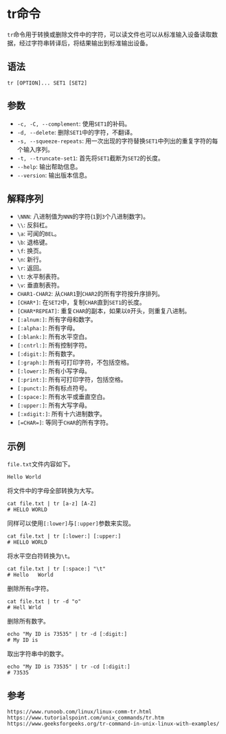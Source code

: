 # tr命令
`tr`命令用于转换或删除文件中的字符，可以读文件也可以从标准输入设备读取数据，经过字符串转译后，将结果输出到标准输出设备。

## 语法

```shell
tr [OPTION]... SET1 [SET2]
```

## 参数
* `-c, -C, --complement`: 使用`SET1`的补码。
* `-d, --delete`: 删除`SET1`中的字符，不翻译。
* `-s, --squeeze-repeats`: 用一次出现的字符替换`SET1`中列出的重复字符的每个输入序列。
* `-t, --truncate-set1`: 首先将`SET1`截断为`SET2`的长度。
* `--help`: 输出帮助信息。
* `--version`: 输出版本信息。


## 解释序列
* `\NNN`: 八进制值为`NNN`的字符(`1`到`3`个八进制数字)。
* `\\`: 反斜杠。
* `\a`: 可闻的`BEL`。
* `\b`: 退格键。
* `\f`: 换页。
* `\n`: 新行。
* `\r`: 返回。
* `\t`: 水平制表符。
* `\v`: 垂直制表符。
* `CHAR1-CHAR2`: 从`CHAR1`到`CHAR2`的所有字符按升序排列。
* `[CHAR*]`: 在`SET2`中，复制`CHAR`直到`SET1`的长度。
* `[CHAR*REPEAT]`: 重复`CHAR`的副本，如果以`0`开头，则重复八进制。
* `[:alnum:]`: 所有字母和数字。
* `[:alpha:]`: 所有字母。
* `[:blank:]`: 所有水平空白。
* `[:cntrl:]`: 所有控制字符。
* `[:digit:]`: 所有数字。
* `[:graph:]`: 所有可打印字符，不包括空格。
* `[:lower:]`: 所有小写字母。
* `[:print:]`: 所有可打印字符，包括空格。
* `[:punct:]`: 所有标点符号。
* `[:space:]`: 所有水平或垂直空白。
* `[:upper:]`: 所有大写字母。
* `[:xdigit:]`: 所有十六进制数字。
* `[=CHAR=]`: 等同于`CHAR`的所有字符。

## 示例

`file.txt`文件内容如下。

```
Hello World
```

将文件中的字母全部转换为大写。

```shell
cat file.txt | tr [a-z] [A-Z]
# HELLO WORLD
```

同样可以使用`[:lower]`与`[:upper]`参数来实现。

```shell
cat file.txt | tr [:lower:] [:upper:]
# HELLO WORLD
```

将水平空白符转换为`\t`。

```shell
cat file.txt | tr [:space:] "\t"
# Hello   World   
```

删除所有`o`字符。

```shell
cat file.txt | tr -d "o"
# Hell Wrld
```

删除所有数字。

```shell
echo "My ID is 73535" | tr -d [:digit:]
# My ID is
```



取出字符串中的数字。

```
echo "My ID is 73535" | tr -cd [:digit:]
# 73535
```






## 参考

```
https://www.runoob.com/linux/linux-comm-tr.html
https://www.tutorialspoint.com/unix_commands/tr.htm
https://www.geeksforgeeks.org/tr-command-in-unix-linux-with-examples/
```

